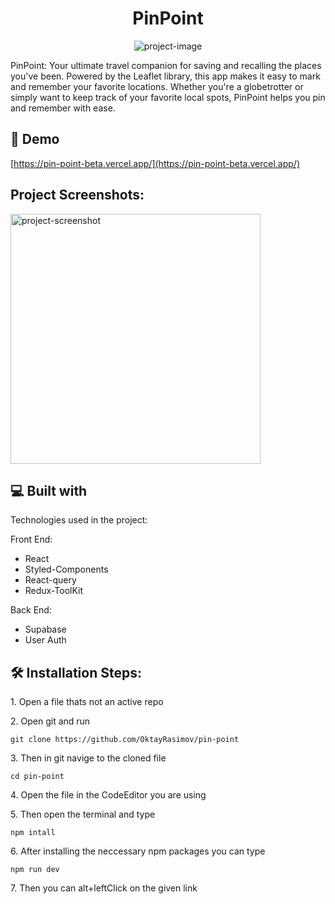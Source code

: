 <h1 align="center" id="title">PinPoint</h1>

<p align="center"><img src="https://socialify.git.ci/OktayRasimov/PinPoint/image?language=1&amp;name=1&amp;owner=1&amp;stargazers=1&amp;theme=Dark" alt="project-image"></p>

<p id="description">PinPoint: Your ultimate travel companion for saving and recalling the places you've been. Powered by the Leaflet library, this app makes it easy to mark and remember your favorite locations. Whether you're a globetrotter or simply want to keep track of your favorite local spots, PinPoint helps you pin and remember with ease.</p>

<h2>🚀 Demo</h2>

[https://pin-point-beta.vercel.app/](https://pin-point-beta.vercel.app/)

<h2>Project Screenshots:</h2>

<img src="https://github.com/OktayRasimov/pin-point/main/src/Images/pinpoint1.png/?raw=true" alt="project-screenshot" width="400" height="400/">

<h2>💻 Built with</h2>

Technologies used in the project:

Front End:

- React
- Styled-Components
- React-query
- Redux-ToolKit

Back End:

- Supabase
- User Auth

<h2>🛠️ Installation Steps:</h2>

<p>1. Open a file thats not an active repo</p>

<p>2. Open git and run</p>

```
git clone https://github.com/OktayRasimov/pin-point
```

<p>3. Then in git navige to the cloned file</p>

```
cd pin-point
```

<p>4. Open the file in the CodeEditor you are using</p>

<p>5. Then open the terminal and type</p>

```
npm intall
```

<p>6. After installing the neccessary npm packages you can type</p>

```
npm run dev
```

<p>7. Then you can alt+leftClick on the given link</p>
